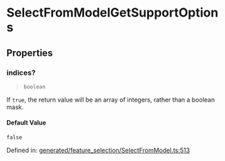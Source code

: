 # SelectFromModelGetSupportOptions

## Properties

### indices?

> `boolean`

If `true`, the return value will be an array of integers, rather than a boolean mask.

#### Default Value

`false`

Defined in:  [generated/feature\_selection/SelectFromModel.ts:513](https://github.com/transitive-bullshit/scikit-learn-ts/blob/b59c1ff/packages/sklearn/src/generated/feature_selection/SelectFromModel.ts#L513)
